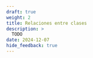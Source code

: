 ```yaml
---
draft: true
weight: 2
title: Relaciones entre clases
description: >
  TODO
date: 2024-12-07
hide_feedback: true
---
```

